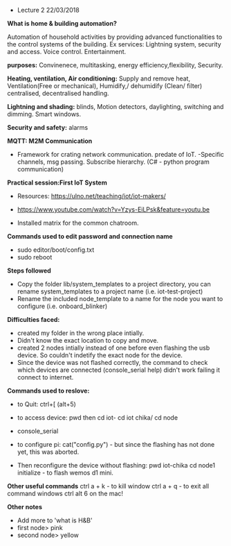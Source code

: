 
* Lecture 2 22/03/2018

**What is home & building automation?** 

Automation of household activities by providing advanced functionalities to the control systems of the building. 
Ex services: Lightning system, security and access. Voice control. Entertainment. 

**purposes:** Convinenece, multitasking, energy efficiency,flexibility, Security. 

**Heating, ventilation, Air conditioning:** Supply and remove heat, Ventilation(Free or mechanical), Humidify,/ dehumidify  (Clean/ filter)
centralised, decentralised handling. 

**Lightning and shading:** blinds, Motion detectors, daylighting, switching and dimming. Smart windows.

**Security and safety:** alarms

**MQTT: M2M Communication** 
- Framework for crating network communication. predate of IoT. 
-Specific channels, msg passing. Subscribe hierarchy. (C# - python program communication)


**Practical session:First IoT System**

* Resources: https://ulno.net/teaching/iot/iot-makers/ 
* https://www.youtube.com/watch?v=Yzys-EiLPsk&feature=youtu.be

* Installed matrix for the common chatroom.

**Commands used to edit password and connection name**
* sudo editor/boot/config.txt 
* sudo reboot

**Steps followed**
* Copy the folder lib/system_templates to a project directory, you can rename system_templates to a project name (i.e. iot-test-project)
* Rename the included node_template to a name for the node you want to configure (i.e. onboard_blinker)

**Difficulties faced:**
* created my folder in the wrong place intially. 
* Didn't know the exact location to copy and move.
* created 2 nodes intially instead of one before even flashing the usb device. So couldn't indetify the exact node for the device. 
* Since the device was not flashed correctly, the command to check which devices are connected (console_serial help) didn't work failing it connect to internet.

**Commands used to reslove:**

* to Quit: ctrl+[ (alt+5)

* to access device: pwd
then cd iot-
cd iot chika/
cd node

* console_serial

* to configure pi: cat("config.py") - but since the flashing has not done yet, this was aborted. 

* Then reconfigure the device without flashing:
pwd
iot-chika
cd node1
initialize - to flash wemos d1 mini. 

**Other useful commands**
ctrl a + k - to kill window
ctrl a + q - to exit all command windows
ctrl alt 6 on the mac!


**Other notes**
* Add more to 'what is H&B'
* first node> pink
* second node> yellow





